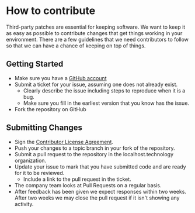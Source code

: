 # How to contribute

Third-party patches are essential for keeping software. We want to keep it
as easy as possible to contribute changes that get things working in your
environment. There are a few guidelines that we need contributors to follow
so that we can have a chance of keeping on top of things.

## Getting Started

* Make sure you have a [GitHub account](https://github.com/signup/free)
* Submit a ticket for your issue, assuming one does not already exist.
  * Clearly describe the issue including steps to reproduce when it is a bug.
  * Make sure you fill in the earliest version that you know has the issue.
* Fork the repository on GitHub

## Submitting Changes

* Sign the [Contributor License Agreement](https://www.clahub.com/agreements/localhost-technology/Foundation.ManagedScope).
* Push your changes to a topic branch in your fork of the repository.
* Submit a pull request to the repository in the localhost.technology organization.
* Update your issue to mark that you have submitted code and are ready for it to be reviewed.
  * Include a link to the pull request in the ticket.
* The company team looks at Pull Requests on a regular basis.
* After feedback has been given we expect responses within two weeks. After two
  weeks we may close the pull request if it isn't showing any activity.
